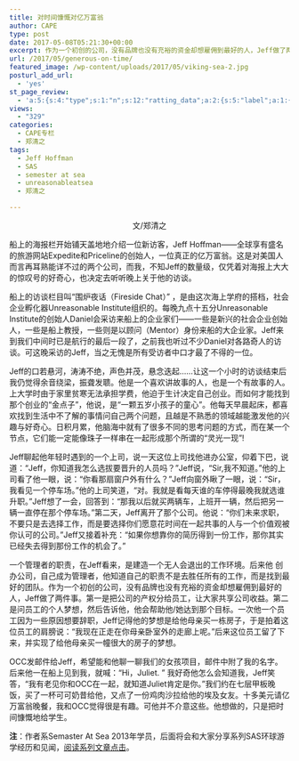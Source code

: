 ```yaml
---
title: 对时间慷慨对亿万富翁
author: CAPE
type: post
date: 2017-05-08T05:21:30+00:00
excerpt: 作为一个初创的公司，没有品牌也没有充裕的资金却想雇佣到最好的人，Jeff做了两件事。第一是把公司的产权分给员工，让大家共享公司收益。第二是问员工的个人梦想，然后告诉他，他会帮助他/她达到那个目标。
url: /2017/05/generous-on-time/
featured_image: /wp-content/uploads/2017/05/viking-sea-2.jpg
posturl_add_url:
  - 'yes'
st_page_review:
  - 'a:5:{s:4:"type";s:1:"n";s:12:"ratting_data";a:2:{s:5:"label";a:1:{i:0;s:0:"";}s:5:"score";a:1:{i:0;s:1:"0";}}s:7:"postion";s:2:"tl";s:5:"title";s:0:"";s:11:"score_label";s:0:"";}'
views:
  - "329"
categories:
  - CAPE专栏
  - 郑清之
tags:
  - Jeff Hoffman
  - SAS
  - semester at sea
  - unreasonableatsea
  - 郑清之

---
```

<p style="text-align: center;">
  文/郑清之
</p>

船上的海报栏开始铺天盖地地介绍一位新访客，Jeff Hoffman——全球享有盛名的旅游网站Expedite和Priceline的创始人，一位真正的亿万富翁。这是对美国人而言再耳熟能详不过的两个公司，而我，不知Jeff的数量级，仅凭着对海报上大大的惊叹号的好奇心，也决定去听听晚上关于他的访谈。

船上的访谈栏目叫“围炉夜话（Fireside Chat）” ，是由这次海上学府的搭档，社会企业孵化器Unreasonable Institute组织的。每晚九点十五分Unreasonable Institute的创始人Daniel会采访来船上的企业家们——一些是新兴的社会企业创始人，一些是船上教授，一些则是以顾问（Mentor）身份来船的大企业家。Jeff来到我们中间时已是航行的最后一段了，之前我也听过不少Daniel对各路奇人的访谈。可这晚采访的Jeff，当之无愧是所有受访者中口才最了不得的一位。

Jeff的口若悬河，涛涛不绝，声色并茂，悬念迭起……让这一个小时的访谈结束后我仍觉得余音绕梁，振聋发聩。他是一个喜欢讲故事的人，也是一个有故事的人。上大学时由于家里贫寒无法承担学费，他迫于生计决定自己创业。而如何才能找到那个创业的“金点子”，他说，是“一颗五岁小孩子的童心”。他每天早晨起床，都喜欢找到生活中不了解的事情问自己两个问题，且越是不熟悉的领域越能激发他的兴趣与好奇心。日积月累，他脑海中就有了很多不同的思考问题的方式，而在某一个节点，它们能一定能像珠子一样串在一起形成那个所谓的“灵光一现”!

Jeff聊起他年轻时遇到的一个上司，说一天这位上司找他进办公室，仰着下巴，说道：“Jeff，你知道我怎么选拔要晋升的人员吗？”Jeff说，“Sir,我不知道。”他的上司看了他一眼，说：“你看那扇窗户外有什么？”Jeff向窗外瞅了一眼，说：“Sir，我看见一个停车场。”他的上司笑道，“对。我就是看每天谁的车停得最晚我就选谁升职。”Jeff想了一会，回答到：“那我以后就买两辆车，上班开一辆，然后把另一辆一直停在那个停车场。”第二天，Jeff离开了那个公司。他说：“你们未来求职，不要只是去选择工作，而是要选择你们愿意花时间在一起共事的人与一个价值观被你认可的公司。”Jeff又接着补充：“如果你想靠你的简历得到一份工作，那你其实已经失去得到那份工作的机会了。”

一个管理者的职责，在Jeff看来，是建造一个无人会退出的工作环境。后来他 创办公司，自己成为管理者，他知道自己的职责不是去胜任所有的工作，而是找到最好的团队。作为一个初创的公司，没有品牌也没有充裕的资金却想雇佣到最好的人，Jeff做了两件事。第一是把公司的产权分给员工，让大家共享公司收益。第二是问员工的个人梦想，然后告诉他，他会帮助他/她达到那个目标。一次他一个员工因为一些原因想要辞职，Jeff记得他的梦想是给他母亲买一栋房子，于是拍着这位员工的肩膀说：“我现在正走在你母亲卧室外的走廊上呢。”后来这位员工留了下来，并实现了给他母亲买一幢很大的房子的梦想。

OCC发邮件给Jeff，希望能和他聊一聊我们的女孩项目，邮件中附了我的名字。后来他一在船上见到我，就喊：“Hi，Juliet. ” 我好奇他怎么会知道我，Jeff笑答，“我有老见你和OCC在一起，就知道Juliet肯定是你。”我们约在七层甲板晚饭，买了一杯可可奶昔给他，又点了一份鸡肉沙拉给他的埃及女友。十多美元请亿万富翁晚餐，我和OCC觉得很是有趣。可他并不介意这些。他想做的，只是把时间慷慨地给学生。


**注**：作者系Semaster At Sea 2013年学员，后面将会和大家分享系列SAS环球游学经历和见闻，[阅读系列文章点击][1]。

 [1]: http://hicape.com/category/column/zhengqingzhi/

